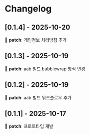 # Changelog

## [0.1.4] - 2025-10-20

🐛 **patch**: 개인정보 처리방침 추가

## [0.1.3] - 2025-10-19

🐛 **patch**: aab 빌드 bubblewrap 방식 변경

## [0.1.2] - 2025-10-19

🐛 **patch**: aab 빌드 워크플로우 추가

## [0.1.1] - 2025-10-17

🐛 **patch**: 프로토타입 개발

